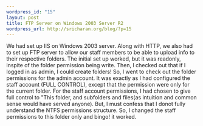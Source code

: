 ```yaml
--- 
wordpress_id: "15"
layout: post
title: FTP Server on Windows 2003 Server R2
wordpress_url: http://sricharan.org/blog/?p=15
---
```

We had set up IIS on Windows 2003 server. Along with HTTP, we also had to set up FTP server to allow our staff members to be able to upload info to their respective folders.
The initial set up worked, but it was readonly, inspite of the folder permission being write. Then, I checked out that if I logged in as admin, I could create folders! So, I went to check out the folder permissions for the admin account. It was exactly as I had configured the staff account (FULL CONTROL), except that the permission were only for the current folder. For the staff account permissions, I had chosen to give full control to "This folder, and subfolders and files(as intuition and common sense would have served anyone). But, I must confess that I donot fully understand the NTFS permissions structure. So, I changed the staff permissions to this folder only and bingo! it worked.
